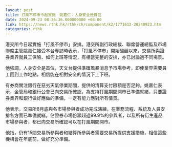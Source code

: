 ```yaml
---
layout: post
title: 打風不停市今起實施　姚嘉仁：人身安全是首位
date: 2024-09-23 08:36:36.000000000 +08:00
link: https://news.rthk.hk/rthk/ch/component/k2/1771612-20240923.htm
categories: rthk
---
```


港交所今日起實施「打風不停市」安排。港交所副行政總裁、聯席營運總監及市場聯席主管姚嘉仁接受本台專訪時表示，「打風不停市」開始醞釀以來，交易所與證券業界就員工保險、如何上班等情況，有相當完整的安排，亦已討論過不同場景。

他強調，人身安全是首位，天文台提供準確風暴消息予市場參考，即使業界需要員工回到工作地點，相信能在相對安全的情況下上下班。

有券商關注銀行在惡劣天氣停業期間，提供的清算支付限額是否足夠。姚嘉仁表示，金管局和銀行公會已向交易所確認，為支持打風期間開市已準備就緒，只要證券業界和銀行做好應做的準備，一定有能力應對所有情景。

他表示，交易所8月底與各市場參與者成功完成演練，在業務流程、系統及人員安排各方面已準備就緒。佔證券市場份額超過99.9%的參與者，以及所有衍生產品市場參與者，都已向交易所確認可以在打風期間開市。

他指，仍有15間交易所參與者和結算所參與者需要交易所提供支援措施，相信這些機構會在年底前，做好充分準備。
